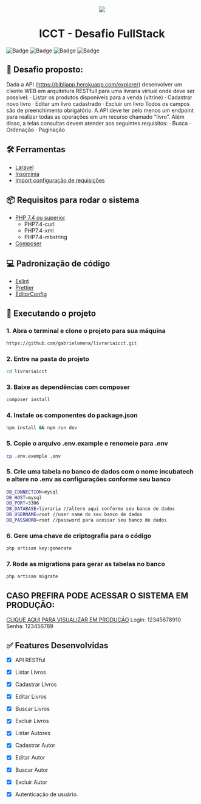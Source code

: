 <div align="center">
	<img src="https://media-exp1.licdn.com/dms/image/C4D1BAQGyYp1uEBpF6w/company-background_10000/0/1649255107825?e=1665630000&v=beta&t=434MnUC2rV2T5yaDwDcCmDDGPVg2671YSgN1FRtJcu8" with="600"/>
	<h1>ICCT - Desafio FullStack</h1>
</div>

![Badge](https://img.shields.io/badge/Version-1.0.0-%23542F61?style=for-the-badge&logo=appveyor)
![Badge](https://img.shields.io/badge/Laravel-v8.54-%233570B2?style=for-the-badge&logo=laravel)
![Badge](https://img.shields.io/badge/PHP-v^7.4-%2300B98E?style=for-the-badge&logo=php)
![Badge](https://img.shields.io/badge/VUE-v3-%2300B98E?style=for-the-badge&logo=Vue.js)

## 🎯 Desafio proposto:

Dada a API (https://bibliapp.herokuapp.com/explorer) desenvolver um cliente WEB em arquitetura
RESTfull para uma livraria virtual onde deve ser possível:
· Listar os produtos disponíveis para a venda (vitrine)
· Cadastrar novo livro
· Editar um livro cadastrado
· Excluir um livro
Todos os campos são de preenchimento obrigatório.
A API deve ter pelo menos um endpoint para realizar todas as operações em um recurso chamado
“livro”.
Além disso, a telas consultas devem atender aos seguintes requisitos:
· Busca
· Ordenação
· Paginação

## 🛠 Ferramentas

-   [Laravel](https://laravel.com/docs/8.x)
-   [Insominia](https://insomnia.rest)
-   [Import configuração de requisições](requisicoes.json)

## 📦 Requisitos para rodar o sistema

-   [PHP 7.4 ou superior](https://www.php.net/downloads)
    -   PHP7.4-curl
    -   PHP7.4-xml
    -   PHP7.4-mbstring
-   [Composer](https://getcomposer.org/download/)


## 💻 Padronização de código

-   [Eslint](https://eslint.org/)
-   [Prettier](https://prettier.io/)
-   [EditorConfig](https://editorconfig.org/)


## 🚀 Executando o projeto
### 1. Abra o terminal e clone o projeto para sua máquina
```bash
https://github.com/gabrielomena/livrariaicct.git
```
### 2. Entre na pasta do projeto
```bash
cd livrariaicct
```
### 3. Baixe as dependências com composer
```bash
composer install
```
### 4. Instale os componentes do package.json
```bash
npm install && npm run dev
```
### 5. Copie o arquivo .env.example e renomeie para .env
```bash
cp .env.exemple .env
```
### 5. Crie uma tabela no banco de dados com o nome incubatech e altere no .env as configurações conforme seu banco
```bash
DB_CONNECTION=mysql
DB_HOST=mysql
DB_PORT=3306
DB_DATABASE=livraria //altere aqui conforme seu banco de dados
DB_USERNAME=root //user name do seu banco de dados
DB_PASSWORD=root //password para acessar seu banco de dados
```

### 6. Gere uma chave de criptografia para o código
```bash
php artisan key:generate
```
### 7. Rode as migrations para gerar as tabelas no banco
```bash
php artisan migrate
```
## CASO PREFIRA PODE ACESSAR O SISTEMA EM PRODUÇÃO:
[CLIQUE AQUI PARA VISUALIZAR EM PRODUÇÃO](https://livraria.gabrielomena.com.br)
Login: 12345678910
Senha: 123456789

## ✅ Features Desenvolvidas

-   [x] API RESTful
-   [x] Listar Livros
-   [x] Cadastrar Livros
-   [x] Editar Livros
-   [x] Buscar Livros
-   [x] Excluir Livros
-   [x] Listar Autores
-   [x] Cadastrar Autor
-   [x] Editar Autor
-   [x] Buscar Autor
-   [x] Excluir Autor
-   [X] Autenticação de usuário.


